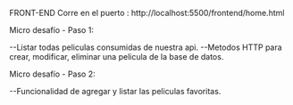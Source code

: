 FRONT-END 
Corre en el puerto : http://localhost:5500/frontend/home.html

Micro desafío - Paso 1:

--Listar todas peliculas consumidas de nuestra api. 
--Metodos HTTP para crear, modificar, eliminar una pelicula de la base de datos.

Micro desafío - Paso 2:

--Funcionalidad de agregar y listar las peliculas favoritas.